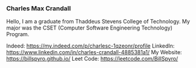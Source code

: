### Charles Max Crandall

Hello, I am a graduate from Thaddeus Stevens College of Technology.
My major was the CSET (Computer Software Engineering Technology) Program.

Indeed: https://my.indeed.com/p/charlesc-1qzeonr/profile
LinkedIn: https://www.linkedin.com/in/charles-crandall-4885381a1/
My Website: https://billspyro.github.io/
Leet Code: https://leetcode.com/BillSpyro/


<!--
**BillSpyro/BillSpyro** is a ✨ _special_ ✨ repository because its `README.md` (this file) appears on your GitHub profile.

Here are some ideas to get you started:

- 🔭 I’m currently working on ...
- 🌱 I’m currently learning ...
- 👯 I’m looking to collaborate on ...
- 🤔 I’m looking for help with ...
- 💬 Ask me about ...
- 📫 How to reach me: ...
- 😄 Pronouns: ...
- ⚡ Fun fact: ...
-->
